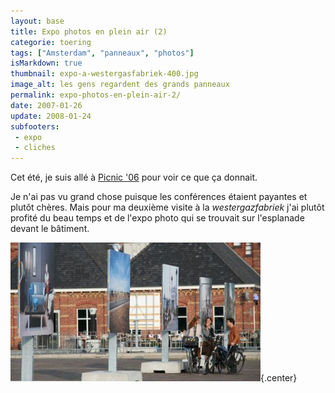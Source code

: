 ```yaml
---
layout: base
title: Expo photos en plein air (2)
categorie: toering
tags: ["Amsterdam", "panneaux", "photos"]
isMarkdown: true
thumbnail: expo-a-westergasfabriek-400.jpg
image_alt: les gens regardent des grands panneaux
permalink: expo-photos-en-plein-air-2/
date: 2007-01-26
update: 2008-01-24
subfooters: 
 - expo
 - cliches
---
```


Cet été, je suis allé à [Picnic '06](http://www.crossmediaweek.org/?id=1) pour voir ce que ça donnait. 

Je n'ai pas vu grand chose puisque les conférences étaient payantes et plutôt chères. Mais pour ma deuxième visite à la *westergazfabriek* j'ai plutôt profité du beau temps et de l'expo photo qui se trouvait sur l'esplanade devant le bâtiment.

![gens sur leur vélos regardent des grands panneaux](expo-a-westergasfabriek-400.jpg){.center}
